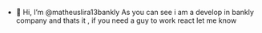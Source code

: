 - 👋 Hi, I’m @matheuslira13bankly
As you can see i am a develop in bankly company and thats it , if you need a guy to work react let me know
